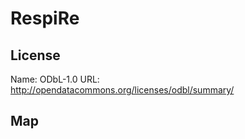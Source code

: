 # RespiRe
    
## License

Name: ODbL-1.0
URL: http://opendatacommons.org/licenses/odbl/summary/

## Map

<WorldMap topic="RespiRe/vehicle_positions/#" />
